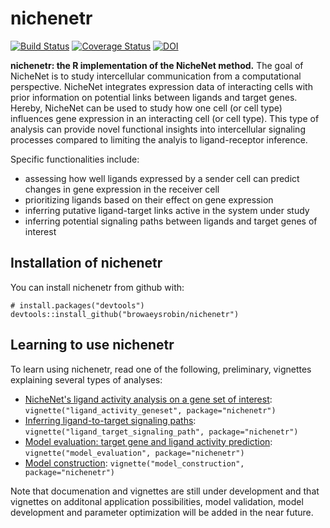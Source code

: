 <!-- README.md is generated from README.Rmd. Please edit that file -->
<!-- github markdown built using
rmarkdown::render("README.Rmd",output_format = "md_document")
-->
nichenetr
=========

[![Build
Status](https://travis-ci.org/browaeysrobin/nichenetr.svg?branch=master)](https://travis-ci.org/browaeysrobin/nichenetr)
[![Coverage
Status](https://codecov.io/gh/browaeysrobin/nichenetr/branch/master/graph/badge.svg)](https://codecov.io/gh/browaeysrobin/nichenetr)
[![DOI](https://zenodo.org/badge/DOI/10.5281/zenodo.1484138.svg)](https://doi.org/10.5281/zenodo.1484138)

**nichenetr: the R implementation of the NicheNet method.** The goal of
NicheNet is to study intercellular communication from a computational
perspective. NicheNet integrates expression data of interacting cells
with prior information on potential links between ligands and target
genes. Hereby, NicheNet can be used to study how one cell (or cell type)
influences gene expression in an interacting cell (or cell type). This
type of analysis can provide novel functional insights into
intercellular signaling processes compared to limiting the analyis to
ligand-receptor inference.

Specific functionalities include:

-   assessing how well ligands expressed by a sender cell can predict
    changes in gene expression in the receiver cell
-   prioritizing ligands based on their effect on gene expression
-   inferring putative ligand-target links active in the system under
    study
-   inferring potential signaling paths between ligands and target genes
    of interest

Installation of nichenetr
-------------------------

You can install nichenetr from github with:

    # install.packages("devtools")
    devtools::install_github("browaeysrobin/nichenetr")

Learning to use nichenetr
-------------------------

To learn using nichenetr, read one of the following, preliminary,
vignettes explaining several types of analyses:

-   [NicheNet's ligand activity analysis on a gene set of
    interest](vignettes/ligand_activity_geneset.md):
    `vignette("ligand_activity_geneset", package="nichenetr")`
-   [Inferring ligand-to-target signaling
    paths](vignettes/ligand_target_signaling_path.md):
    `vignette("ligand_target_signaling_path", package="nichenetr")`
-   [Model evaluation: target gene and ligand activity
    prediction](vignettes/model_evaluation.md):
    `vignette("model_evaluation", package="nichenetr")`
-   [Model construction](vignettes/model_construction.md):
    `vignette("model_construction", package="nichenetr")`

Note that documenation and vignettes are still under development and
that vignettes on additonal application possibilities, model validation,
model development and parameter optimization will be added in the near
future.
